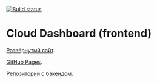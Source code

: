 [![Build status](https://ci.appveyor.com/api/projects/status/wgy38suhse2fj5ot?svg=true)](https://ci.appveyor.com/project/LiquidAssContainer/ahj-sse-ws-dashboard-frontend)

# Cloud Dashboard (frontend)

[Развёрнутый сайт](https://ahj-cloud-dashboard.herokuapp.com).

[GitHub Pages](https://liquidasscontainer.github.io/ahj_sse-ws_dashboard_frontend).

[Репозиторий с бэкендом](https://github.com/LiquidAssContainer/ahj_sse-ws_dashboard_backend).
